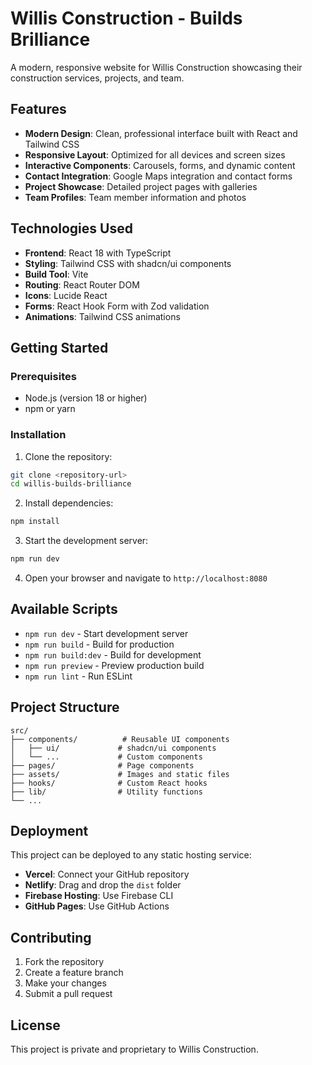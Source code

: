 # Willis Construction - Builds Brilliance

A modern, responsive website for Willis Construction showcasing their construction services, projects, and team.

## Features

- **Modern Design**: Clean, professional interface built with React and Tailwind CSS
- **Responsive Layout**: Optimized for all devices and screen sizes
- **Interactive Components**: Carousels, forms, and dynamic content
- **Contact Integration**: Google Maps integration and contact forms
- **Project Showcase**: Detailed project pages with galleries
- **Team Profiles**: Team member information and photos

## Technologies Used

- **Frontend**: React 18 with TypeScript
- **Styling**: Tailwind CSS with shadcn/ui components
- **Build Tool**: Vite
- **Routing**: React Router DOM
- **Icons**: Lucide React
- **Forms**: React Hook Form with Zod validation
- **Animations**: Tailwind CSS animations

## Getting Started

### Prerequisites

- Node.js (version 18 or higher)
- npm or yarn

### Installation

1. Clone the repository:
```bash
git clone <repository-url>
cd willis-builds-brilliance
```

2. Install dependencies:
```bash
npm install
```

3. Start the development server:
```bash
npm run dev
```

4. Open your browser and navigate to `http://localhost:8080`

## Available Scripts

- `npm run dev` - Start development server
- `npm run build` - Build for production
- `npm run build:dev` - Build for development
- `npm run preview` - Preview production build
- `npm run lint` - Run ESLint

## Project Structure

```
src/
├── components/          # Reusable UI components
│   ├── ui/             # shadcn/ui components
│   └── ...             # Custom components
├── pages/              # Page components
├── assets/             # Images and static files
├── hooks/              # Custom React hooks
├── lib/                # Utility functions
└── ...
```

## Deployment

This project can be deployed to any static hosting service:

- **Vercel**: Connect your GitHub repository
- **Netlify**: Drag and drop the `dist` folder
- **Firebase Hosting**: Use Firebase CLI
- **GitHub Pages**: Use GitHub Actions

## Contributing

1. Fork the repository
2. Create a feature branch
3. Make your changes
4. Submit a pull request

## License

This project is private and proprietary to Willis Construction.
